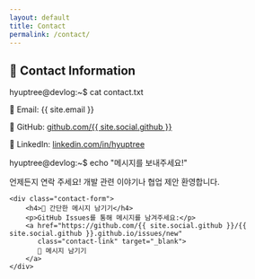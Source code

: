 ```yaml
---
layout: default
title: Contact
permalink: /contact/
---
```


<h2>📧 Contact Information</h2>
<div class="prompt-line">
    <span class="prompt">hyuptree@devlog:~$</span>
    <span class="command">cat contact.txt</span>
</div>
<div class="output">
    <p>📧 Email: {{ site.email }}</p>
    <p>🐙 GitHub: <a href="https://github.com/{{ site.social.github }}" target="_blank">github.com/{{ site.social.github }}</a></p>
    <p>💼 LinkedIn: <a href="https://linkedin.com/in/hyuptree" target="_blank">linkedin.com/in/hyuptree</a></p>
</div>

<div class="prompt-line">
    <span class="prompt">hyuptree@devlog:~$</span>
    <span class="command">echo "메시지를 보내주세요!"</span>
</div>
<div class="output">
    <p>언제든지 연락 주세요! 개발 관련 이야기나 협업 제안 환영합니다.</p>
    
    <div class="contact-form">
        <h4>💌 간단한 메시지 남기기</h4>
        <p>GitHub Issues를 통해 메시지를 남겨주세요:</p>
        <a href="https://github.com/{{ site.social.github }}/{{ site.social.github }}.github.io/issues/new" 
           class="contact-link" target="_blank">
           💬 메시지 남기기
        </a>
    </div>
</div> 